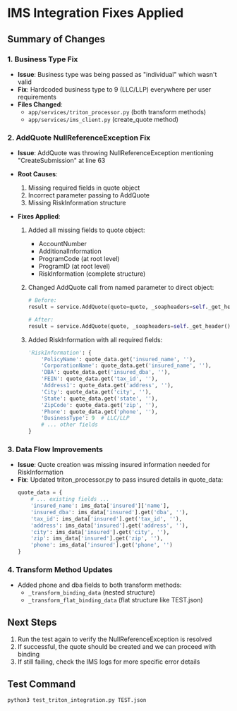 # IMS Integration Fixes Applied

## Summary of Changes

### 1. Business Type Fix
- **Issue**: Business type was being passed as "individual" which wasn't valid
- **Fix**: Hardcoded business type to 9 (LLC/LLP) everywhere per user requirements
- **Files Changed**: 
  - `app/services/triton_processor.py` (both transform methods)
  - `app/services/ims_client.py` (create_quote method)

### 2. AddQuote NullReferenceException Fix
- **Issue**: AddQuote was throwing NullReferenceException mentioning "CreateSubmission" at line 63
- **Root Causes**:
  1. Missing required fields in quote object
  2. Incorrect parameter passing to AddQuote
  3. Missing RiskInformation structure
  
- **Fixes Applied**:
  1. Added all missing fields to quote object:
     - AccountNumber
     - AdditionalInformation
     - ProgramCode (at root level)
     - ProgramID (at root level)
     - RiskInformation (complete structure)
  
  2. Changed AddQuote call from named parameter to direct object:
     ```python
     # Before:
     result = service.AddQuote(quote=quote, _soapheaders=self._get_header())
     
     # After:
     result = service.AddQuote(quote, _soapheaders=self._get_header())
     ```
  
  3. Added RiskInformation with all required fields:
     ```python
     'RiskInformation': {
         'PolicyName': quote_data.get('insured_name', ''),
         'CorporationName': quote_data.get('insured_name', ''),
         'DBA': quote_data.get('insured_dba', ''),
         'FEIN': quote_data.get('tax_id', ''),
         'Address1': quote_data.get('address', ''),
         'City': quote_data.get('city', ''),
         'State': quote_data.get('state', ''),
         'ZipCode': quote_data.get('zip', ''),
         'Phone': quote_data.get('phone', ''),
         'BusinessType': 9  # LLC/LLP
         # ... other fields
     }
     ```

### 3. Data Flow Improvements
- **Issue**: Quote creation was missing insured information needed for RiskInformation
- **Fix**: Updated triton_processor.py to pass insured details in quote_data:
  ```python
  quote_data = {
      # ... existing fields ...
      'insured_name': ims_data['insured']['name'],
      'insured_dba': ims_data['insured'].get('dba', ''),
      'tax_id': ims_data['insured'].get('tax_id', ''),
      'address': ims_data['insured'].get('address', ''),
      'city': ims_data['insured'].get('city', ''),
      'zip': ims_data['insured'].get('zip', ''),
      'phone': ims_data['insured'].get('phone', '')
  }
  ```

### 4. Transform Method Updates
- Added phone and dba fields to both transform methods:
  - `_transform_binding_data` (nested structure)
  - `_transform_flat_binding_data` (flat structure like TEST.json)

## Next Steps

1. Run the test again to verify the NullReferenceException is resolved
2. If successful, the quote should be created and we can proceed with binding
3. If still failing, check the IMS logs for more specific error details

## Test Command

```bash
python3 test_triton_integration.py TEST.json
```